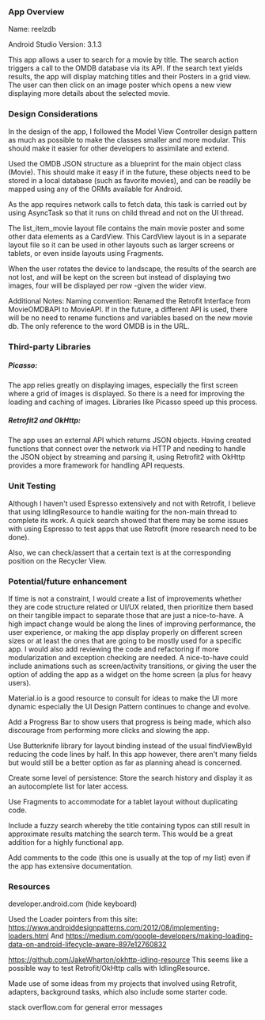 



### App Overview

Name: reelzdb

Android Studio Version: 3.1.3

This app allows a user to search for a movie by title. The search action triggers a call to the OMDB database via its API.
If the search text yields results, the app will display matching titles and their Posters in a grid view. The user can then click on an image poster which opens a new view displaying more details about the selected movie.


### Design Considerations

In the design of the app, I followed the Model View Controller design pattern as much as possible to make the classes smaller and more modular. This should make it easier for other developers to assimilate and extend.

Used the OMDB JSON structure as a blueprint for the main object class (Movie). This should make it easy if in the future, these objects need to be stored in a local database (such as favorite movies), and can be readily be mapped using any of the ORMs available for Android.

As the app requires network calls to fetch data, this task is carried out by using AsyncTask so that it runs on child thread and not on the UI thread.
 
The list_item_movie layout file contains the main movie poster and some other data elements as a CardView. This CardView layout is in a separate layout file so it can be used in other layouts such as larger screens or tablets, or even inside layouts using Fragments.

When the user rotates the device to landscape, the results of the search are not lost, and will be kept on the screen but instead of displaying two images, four will be displayed per row -given the wider view. 


Additional Notes: 
Naming convention: Renamed the Retrofit Interface from MovieOMDBAPI to MovieAPI. If in the future, a different API is used, there will be no need to rename functions and variables based on the new movie db. The only reference to the word OMDB is in the URL.


### Third-party Libraries

##### Picasso: 
The app relies greatly on displaying images, especially the first screen where a grid of images is displayed. So there is a need for improving the loading and caching of images. Libraries like Picasso speed up this process.

##### Retrofit2 and OkHttp:
The app uses an external API which returns JSON objects. Having created functions that connect over the network via HTTP and needing to handle the JSON object by streaming and parsing it, using Retrofit2 with OkHttp provides a more framework for handling API requests.


### Unit Testing

Although I haven't used Espresso extensively and not with Retrofit, I believe that using IdlingResource to handle waiting for the non-main thread to complete its work. 
A quick search showed that there may be some issues with using Espresso to test apps that use Retrofit (more research need to be done).

Also, we can check/assert that a certain text is at the corresponding position on the Recycler View.


### Potential/future enhancement

If time is not a constraint, I would create a list of improvements whether they are code structure related or UI/UX related, then prioritize them based on their tangible impact to separate those that are just a nice-to-have.
A high impact change would be along the lines of improving performance, the user experience, or making the app display properly on different screen sizes or at least the ones that are going to be mostly used for a specific app.
I would also add reviewing the code and refactoring if more modularization and exception checking are needed. 
A nice-to-have could include animations such as screen/activity transitions, or giving the user the option of adding the app as a widget on the home screen (a plus for heavy users).

Material.io is a good resource to consult for ideas to make the UI more dynamic especially the UI Design Pattern continues to change and evolve.

Add a Progress Bar to show users that progress is being made, which also discourage from performing more clicks and slowing the app.

Use Butterknife library for layout binding instead of the usual findViewById reducing the code lines by half. In this app however, there aren't many fields but would still be a better option as far as planning ahead is concerned.

Create some level of persistence: Store the search history and display it as an autocomplete list for later access.

Use Fragments to accommodate for a tablet layout without duplicating code.

Include a fuzzy search whereby the title containing typos can still result in approximate results matching the search term. This would be a great addition for a highly functional app.

Add comments to the code (this one is usually at the top of my list) even if the app has extensive documentation.


### Resources

developer.android.com (hide keyboard)

Used the Loader pointers from this site: https://www.androiddesignpatterns.com/2012/08/implementing-loaders.html
And https://medium.com/google-developers/making-loading-data-on-android-lifecycle-aware-897e12760832

https://github.com/JakeWharton/okhttp-idling-resource
This seems like a possible way to test Retrofit/OkHttp calls with IdlingResource.

Made use of some ideas from my projects that involved using Retrofit, adapters, background tasks, which also include some starter code.

stack overflow.com for general error messages







